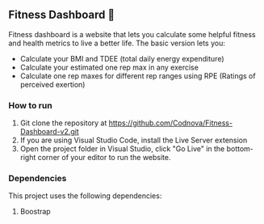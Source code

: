 ## Fitness Dashboard 💪
Fitness dashboard is a website that lets you calculate some helpful fitness and health metrics to live a better life. The basic version lets you:

- Calculate your BMI and TDEE (total daily energy expenditure)
- Calculate your estimated one rep max in any exercise
- Calculate one rep maxes for different rep ranges using RPE (Ratings of perceived exertion)

### How to run

1. Git clone the repository at https://github.com/Codnova/Fitness-Dashboard-v2.git
2. If you are using Visual Studio Code, install the Live Server extension
3. Open the project folder in Visual Studio, click "Go Live" in the bottom-right corner of your editor to run the website.

### Dependencies
This project uses the following dependencies:

1. Boostrap